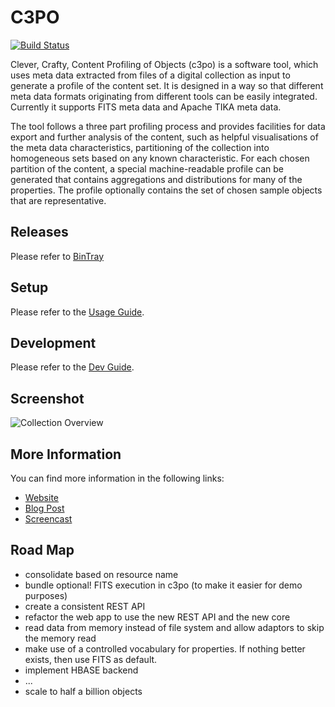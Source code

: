 C3PO
===================================================
[![Build Status](https://travis-ci.org/peshkira/c3po.png?branch=master)](https://travis-ci.org/peshkira/c3po)

Clever, Crafty, Content Profiling of Objects (c3po) is a software tool, which uses meta data extracted from
files of a digital collection as input to generate a profile of the content set. It is designed in a way so
that different meta data formats originating from different tools can be easily integrated. Currently it
supports FITS meta data and Apache TIKA meta data.

The tool follows a three part profiling process and provides facilities for data export and further
analysis of the content, such as helpful visualisations of the meta data characteristics, partitioning
of the collection into homogeneous sets based on any known characteristic. For each chosen partition of
the content, a special machine-readable profile can be generated that contains aggregations and
distributions for many of the properties. The profile optionally contains the set of chosen sample objects
that are representative.

Releases
------------------------
Please refer to [BinTray](http://dl.bintray.com/peshkira/c3po)

Setup
------------------------
Please refer to the [Usage Guide](https://github.com/peshkira/c3po/wiki/Usage-Guide).

Development
------------------------
Please refer to the [Dev Guide](https://github.com/peshkira/c3po/wiki/Development-Guide).

Screenshot
------------------------
![Collection Overview](https://dl.dropbox.com/u/8290338/blog/c3po_overview.png "Collection Overview")

More Information
------------------------
You can find more information in the following links:
- [Website](http://ifs.tuwien.ac.at/imp/c3po)
- [Blog Post](http://www.openplanetsfoundation.org/blogs/2012-11-19-c3po-content-profiling-tool-preservation-analysis)
- [Screencast](https://vimeo.com/53069664)

Road Map
------------------------
* consolidate based on resource name
* bundle optional! FITS execution in c3po (to make it easier for demo purposes)
* create a consistent REST API
* refactor the web app to use the new REST API and the new core
* read data from memory instead of file system and allow adaptors to skip the 
memory read 
* make use of a controlled vocabulary for properties. If nothing better exists, then use FITS as default.
* implement HBASE backend
* ...
* scale to half a billion objects
